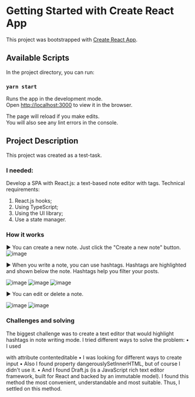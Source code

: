 # Getting Started with Create React App

This project was bootstrapped with [Create React App](https://github.com/facebook/create-react-app).

## Available Scripts

In the project directory, you can run:

### `yarn start`

Runs the app in the development mode.\
Open [http://localhost:3000](http://localhost:3000) to view it in the browser.

The page will reload if you make edits.\
You will also see any lint errors in the console.

## Project Description
This project was created as a test-task. 

### I needed:
Develop a SPA with React.js: a text-based note editor with tags.
Technical requirements:
1. React.js hooks;
2. Using TypeScript;
3. Using the UI library;
4. Use a state manager.

### How it works 
► You can create a new note. Just click the "Create a new note" button.
![image](https://github.com/Kkuuttii/notejs/assets/90791743/65450232-eb20-4c33-8f60-c3000c4f533a)

► When you write a note, you can use hashtags. Hashtags are highlighted and shown below the note.
Hashtags help you filter your posts.

![image](https://github.com/Kkuuttii/notejs/assets/90791743/6ff3793c-8ed1-4f82-9d10-8594e0a957e5)
![image](https://github.com/Kkuuttii/notejs/assets/90791743/1f082cbe-3361-4a5f-bc52-06be44ac6999)
![image](https://github.com/Kkuuttii/notejs/assets/90791743/e7ed1a72-2ac0-4ca1-8fbd-1abf8655f73f)


► You can edit or delete a note.

![image](https://github.com/Kkuuttii/notejs/assets/90791743/9296b0ed-5d86-4162-a704-dfaeefa6eb30)
![image](https://github.com/Kkuuttii/notejs/assets/90791743/e407fd24-391e-445e-82ed-1cb477f93994)


### Challenges and solving
The biggest challenge was to create a text editor that would highlight hashtags in note writing mode. 
I tried different ways to solve the problem:
• I used <code><div></code> with attribute contenteditable 
• I was looking for different ways to create input
• Also I found property dangerouslySetInnerHTML, but of course I didn't use it.
• And I found Draft.js (is a JavaScript rich text editor framework, built for React and backed by an immutable model). I found this method the most convenient, understandable and most suitable. Thus, I settled on this method.

